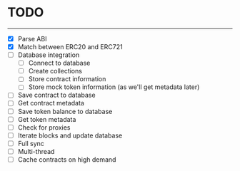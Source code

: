 # TODO
---

- [X] Parse ABI
- [X] Match between ERC20 and ERC721
- [ ] Database integration
  - [ ] Connect to database
  - [ ] Create collections
  - [ ] Store contract information
  - [ ] Store mock token information (as we'll get metadata later)
- [ ] Save contract to database
- [ ] Get contract metadata
- [ ] Save token balance to database
- [ ] Get token metadata
- [ ] Check for proxies
- [ ] Iterate blocks and update database
- [ ] Full sync
- [ ] Multi-thread
- [ ] Cache contracts on high demand